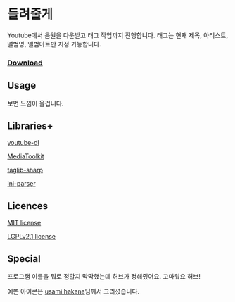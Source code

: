 # 들려줄게

Youtube에서 음원을 다운받고 태그 작업까지 진행합니다.
태그는 현재 제목, 아티스트, 앨범명, 앨범아트만 지정 가능합니다.

### [Download](https://github.com/Usagination/Dulyojuke/releases/)
## Usage

보면 느낌이 올겁니다.

## Libraries+

[youtube-dl](https://github.com/rg3/youtube-dl)

[MediaToolkit](https://github.com/AydinAdn/MediaToolkit)

[taglib-sharp](https://github.com/mono/taglib-sharp)

[ini-parser](https://github.com/rickyah/ini-parser)


## Licences

[MIT license](https://opensource.org/licenses/MIT)

[LGPLv2.1 license](http://www.gnu.org/licenses/old-licenses/lgpl-2.1.html)


## Special

프로그램 이름을 뭐로 정할지 막막했는데 허브가 정해줬어요. 고마워요 허브!

예쁜 아이콘은 [usami.hakana](http://www.pixiv.net/member.php?id=675934)님께서 그리셨습니다.
